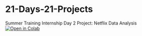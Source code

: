 # 21-Days-21-Projects
Summer Training Internship
Day 2 Project: Netflix Data Analysis
<a href="https://colab.research.google.com/drive/1OHRg6acdVhqitVSnC2xoeHguE-VgjCnm?usp=sharing" target="_blank">
  <img src="https://img.shields.io/badge/Open%20in-Colab-blue?logo=googlecolab" alt="Open in Colab"/>
</a>
